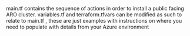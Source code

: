 main.tf contains the sequence of actions in order to install a public facing ARO cluster. 
variables.tf and terraform.tfvars can be modified as such to relate to main.tf , these are just examples with instructions on where you need to populate with details from your Azure environment
